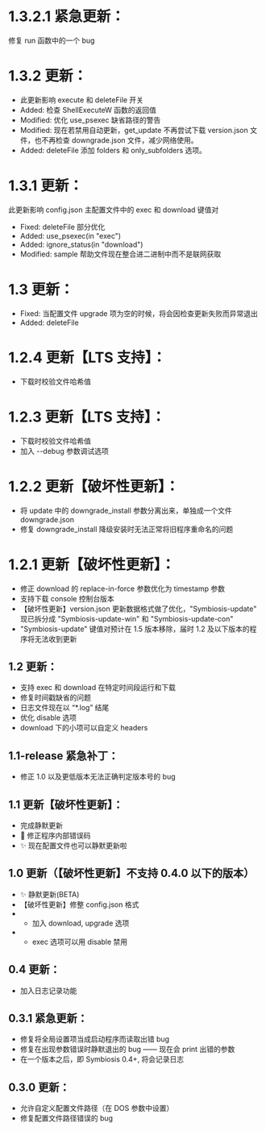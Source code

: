 # 1.3.2.1 紧急更新：
修复 run 函数中的一个 bug

# 1.3.2 更新：
- 此更新影响 execute 和 deleteFile 开关
- Added: 检查 ShellExecuteW 函数的返回值
- Modified: 优化 use_psexec 缺省路径的警告
- Modified: 现在若禁用自动更新，get_update 不再尝试下载 version.json 文件，也不再检查 downgrade.json 文件，减少网络使用。
- Added: deleteFile 添加 folders 和 only_subfolders 选项。

# 1.3.1 更新：
此更新影响 config.json 主配置文件中的 exec 和 download 键值对
- Fixed: deleteFile 部分优化
- Added: use_psexec(in "exec")
- Added: ignore_status(in "download")
- Modified: sample 帮助文件现在整合进二进制中而不是联网获取

# 1.3 更新：
- Fixed: 当配置文件 upgrade 项为空的时候，将会因检查更新失败而异常退出
- Added: deleteFile

# 1.2.4 更新【LTS 支持】：
- 下载时校验文件哈希值

# 1.2.3 更新【LTS 支持】：
- 下载时校验文件哈希值
- 加入 --debug 参数调试选项

# 1.2.2 更新【破坏性更新】：
- 将 update 中的 downgrade_install 参数分离出来，单独成一个文件 downgrade.json
- 修复 downgrade_install 降级安装时无法正常将旧程序重命名的问题

# 1.2.1 更新【破坏性更新】：
- 修正 download 的 replace-in-force 参数优化为 timestamp 参数
- 支持下载 console 控制台版本
- 【破坏性更新】version.json 更新数据格式做了优化，"Symbiosis-update" 现已拆分成 "Symbiosis-update-win" 和 "Symbiosis-update-con"
- "Symbiosis-update" 键值对预计在 1.5 版本移除，届时 1.2 及以下版本的程序将无法收到更新

## 1.2 更新：
- 支持 exec 和 download 在特定时间段运行和下载
- 修复时间戳缺省的问题
- 日志文件现在以 “*.log” 结尾
- 优化 disable 选项
- download 下的小项可以自定义 headers

## 1.1-release 紧急补丁：
- 修正 1.0 以及更低版本无法正确判定版本号的 bug

## 1.1 更新【破坏性更新】：
- 完成静默更新
- :art: 修正程序内部错误码
- :sparkles: 现在配置文件也可以静默更新啦

## 1.0 更新（【破坏性更新】不支持 0.4.0 以下的版本）
- :sparkles: 静默更新(BETA)
- 【破坏性更新】修整 config.json 格式
- - 加入 download, upgrade 选项
- - exec 选项可以用 disable 禁用

## 0.4 更新：
- 加入日志记录功能

## 0.3.1 紧急更新：
- 修复将全局设置项当成启动程序而读取出错 bug
- 修复在出现参数错误时静默退出的 bug —— 现在会 print 出错的参数
- 在一个版本之后，即 Symbiosis 0.4+, 将会记录日志

## 0.3.0 更新：
- 允许自定义配置文件路径（在 DOS 参数中设置）
- 修复配置文件路径错误的 bug
